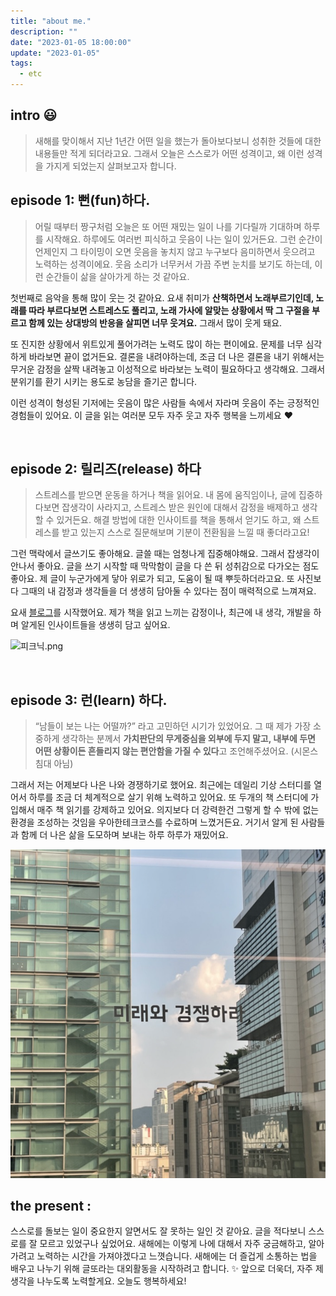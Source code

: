 ```yaml
---
title: "about me."
description: ""
date: "2023-01-05 18:00:00"
update: "2023-01-05"
tags:
  - etc 
---
```


## intro 😃
> 새해를 맞이해서 지난 1년간 어떤 일을 했는가 돌아보다보니 성취한 것들에 대한 내용들만 적게 되더라고요. 그래서 오늘은 스스로가 어떤 성격이고, 왜 이런 성격을 가지게 되었는지 살펴보고자 합니다. 


## **episode 1:  뻔(fun)하다.**

> 어릴 때부터 짱구처럼 오늘은 또 어떤 재밌는 일이 나를 기다릴까 기대하며 하루를 시작해요. 하루에도 여러번 피식하고 웃음이 나는 일이 있거든요. 그런 순간이 언제인지 그 타이밍이 오면 웃음을 놓치지 않고 누구보다 음미하면서 웃으려고 노력하는 성격이에요. 웃음 소리가 너무커서 가끔 주변 눈치를 보기도 하는데, 이런 순간들이 삶을 살아가게 하는 것 같아요. 

첫번째로 음악을 통해 많이 웃는 것 같아요. 요새 취미가 **산책하면서 노래부르기인데, 노래를 따라 부르다보면 스트레스도 풀리고, 노래 가사에 알맞는 상황에서 딱 그 구절을 부르고 함께 있는 상대방의 반응을 살피면 너무 웃겨요.** 그래서 많이 웃게 돼요. 

또 진지한 상황에서 위트있게 풀어가려는 노력도 많이 하는 편이에요. 문제를 너무 심각하게 바라보면 끝이 없거든요. 결론을 내려야하는데, 조금 더 나은 결론을 내기 위해서는 무거운 감정을 살짝 내려놓고 이성적으로 바라보는 노력이 필요하다고 생각해요. 그래서 분위기를 환기 시키는 용도로 농담을 즐기곤 합니다. 

이런 성격이 형성된 기저에는 웃음이 많은 사람들 속에서 자라며  웃음이 주는 긍정적인 경험들이 있어요. 이 글을 읽는 여러분 모두 자주 웃고 자주 행복을 느끼세요 ❤️

<br>

## **episode 2: 릴리즈(release) 하다**

> 스트레스를 받으면 운동을 하거나 책을 읽어요. 내 몸에 움직임이나, 글에 집중하다보면 잡생각이 사라지고,  스트레스 받은 원인에 대해서 감정을 배제하고 생각할 수 있거든요.  해결 방법에 대한 인사이트를 책을 통해서 얻기도 하고, 왜 스트레스를 받고 있는지 스스로 질문해보며 기분이 전환됨을 느낄 때 좋더라고요! 

그런 맥락에서 글쓰기도 좋아해요. 글쓸 때는 엄청나게 집중해야해요. 그래서 잡생각이 안나서 좋아요. 글을 쓰기 시작할 때 막막함이 글을 다 쓴 뒤 성취감으로 다가오는 점도 좋아요. 제 글이 누군가에게 닿아 위로가 되고, 도움이 될 때 뿌듯하더라고요. 또 사진보다 그때의 내 감정과 생각들을 더 생생히 담아둘 수 있다는 점이 매력적으로 느껴져요. 

요새 [블로그](sudal.site)를 시작했어요. 제가 책을 읽고 느끼는 감정이나, 최근에 내 생각, 개발을 하며 알게된 인사이트들을 생생히 담고 싶어요. 

![피크닉.png](./피크닉.png)


<br>

## **episode 3: 런(learn) 하다.**

> “남들이 보는 나는 어떨까?” 라고 고민하던 시기가 있었어요. 그 때 제가 가장 소중하게 생각하는 분께서 **가치판단의 무게중심을 외부에 두지 말고, 내부에 두면 어떤 상황이든 흔들리지 않는 편안함을 가질 수 있다**고 조언해주셨어요. (시몬스 침대 아님) 

그래서 저는 어제보다 나은 나와 경쟁하기로 했어요. 최근에는 데일리 기상 스터디를 열어서 하루를 조금 더 체계적으로 살기 위해 노력하고 있어요. 또 두개의 책 스터디에 가입해서 매주 책 읽기를 강제하고 있어요. 의지보다 더 강력한건 그렇게 할 수 밖에 없는 환경을 조성하는 것임을 우아한테크코스를 수료하며 느꼈거든요. 거기서 알게 된 사람들과 함께 더 나은 삶을 도모하며 보내는 하루 하루가 재밌어요. 

![좋아하는 글귀](./글귀.png)

## the present :

스스로를 돌보는 일이 중요한지 알면서도 잘 못하는 일인 것 같아요. 글을 적다보니 스스로를 잘 모르고 있었구나 싶었어요.  새해에는 이렇게 나에 대해서 자주 궁금해하고, 알아가려고 노력하는 시간을 가져야겠다고 느꼇습니다. 새해에는 더 즐겁게 소통하는 법을 배우고 나누기 위해 글또라는 대외활동을 시작하려고 합니다. ✨ 앞으로 더욱더, 자주 제 생각을 나누도록 노력할게요. 오늘도 행복하세요!